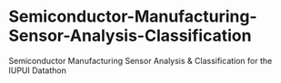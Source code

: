 # Semiconductor-Manufacturing-Sensor-Analysis-Classification
Semiconductor Manufacturing Sensor Analysis &amp; Classification for the IUPUI Datathon
